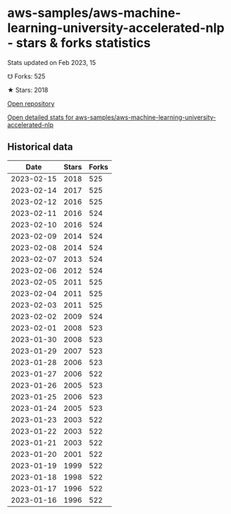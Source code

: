# aws-samples/aws-machine-learning-university-accelerated-nlp - stars & forks statistics

Stats updated on Feb 2023, 15

☋ Forks: 525

★ Stars: 2018

[Open repository](https://github.com/aws-samples/aws-machine-learning-university-accelerated-nlp)

[Open detailed stats for aws-samples/aws-machine-learning-university-accelerated-nlp](https://reviewgithub.com/rep/aws-samples/aws-machine-learning-university-accelerated-nlp)

## Historical data
| Date | Stars | Forks |
|------|-------|-------|
| 2023-02-15 | 2018 | 525 | 
| 2023-02-14 | 2017 | 525 | 
| 2023-02-12 | 2016 | 525 | 
| 2023-02-11 | 2016 | 524 | 
| 2023-02-10 | 2016 | 524 | 
| 2023-02-09 | 2014 | 524 | 
| 2023-02-08 | 2014 | 524 | 
| 2023-02-07 | 2013 | 524 | 
| 2023-02-06 | 2012 | 524 | 
| 2023-02-05 | 2011 | 525 | 
| 2023-02-04 | 2011 | 525 | 
| 2023-02-03 | 2011 | 525 | 
| 2023-02-02 | 2009 | 524 | 
| 2023-02-01 | 2008 | 523 | 
| 2023-01-30 | 2008 | 523 | 
| 2023-01-29 | 2007 | 523 | 
| 2023-01-28 | 2006 | 523 | 
| 2023-01-27 | 2006 | 522 | 
| 2023-01-26 | 2005 | 523 | 
| 2023-01-25 | 2006 | 523 | 
| 2023-01-24 | 2005 | 523 | 
| 2023-01-23 | 2003 | 522 | 
| 2023-01-22 | 2003 | 522 | 
| 2023-01-21 | 2003 | 522 | 
| 2023-01-20 | 2001 | 522 | 
| 2023-01-19 | 1999 | 522 | 
| 2023-01-18 | 1998 | 522 | 
| 2023-01-17 | 1996 | 522 | 
| 2023-01-16 | 1996 | 522 | 

